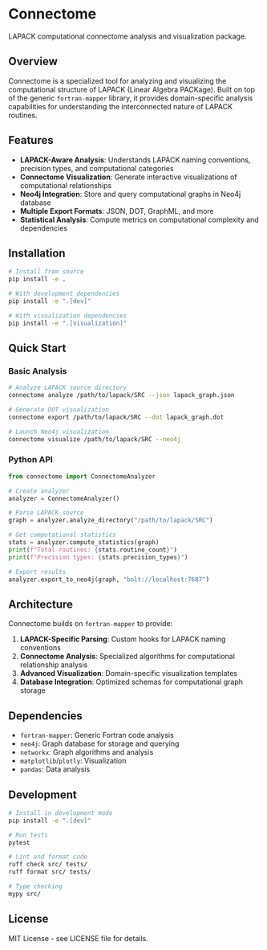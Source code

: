 # Connectome

LAPACK computational connectome analysis and visualization package.

## Overview

Connectome is a specialized tool for analyzing and visualizing the computational structure of LAPACK (Linear Algebra PACKage). Built on top of the generic `fortran-mapper` library, it provides domain-specific analysis capabilities for understanding the interconnected nature of LAPACK routines.

## Features

- **LAPACK-Aware Analysis**: Understands LAPACK naming conventions, precision types, and computational categories
- **Connectome Visualization**: Generate interactive visualizations of computational relationships
- **Neo4j Integration**: Store and query computational graphs in Neo4j database
- **Multiple Export Formats**: JSON, DOT, GraphML, and more
- **Statistical Analysis**: Compute metrics on computational complexity and dependencies

## Installation

```bash
# Install from source
pip install -e .

# With development dependencies
pip install -e ".[dev]"

# With visualization dependencies
pip install -e ".[visualization]"
```

## Quick Start

### Basic Analysis

```bash
# Analyze LAPACK source directory
connectome analyze /path/to/lapack/SRC --json lapack_graph.json

# Generate DOT visualization
connectome export /path/to/lapack/SRC --dot lapack_graph.dot

# Launch Neo4j visualization
connectome visualize /path/to/lapack/SRC --neo4j
```

### Python API

```python
from connectome import ConnectomeAnalyzer

# Create analyzer
analyzer = ConnectomeAnalyzer()

# Parse LAPACK source
graph = analyzer.analyze_directory("/path/to/lapack/SRC")

# Get computational statistics
stats = analyzer.compute_statistics(graph)
print(f"Total routines: {stats.routine_count}")
print(f"Precision types: {stats.precision_types}")

# Export results
analyzer.export_to_neo4j(graph, "bolt://localhost:7687")
```

## Architecture

Connectome builds on `fortran-mapper` to provide:

1. **LAPACK-Specific Parsing**: Custom hooks for LAPACK naming conventions
2. **Connectome Analysis**: Specialized algorithms for computational relationship analysis
3. **Advanced Visualization**: Domain-specific visualization templates
4. **Database Integration**: Optimized schemas for computational graph storage

## Dependencies

- `fortran-mapper`: Generic Fortran code analysis
- `neo4j`: Graph database for storage and querying
- `networkx`: Graph algorithms and analysis
- `matplotlib`/`plotly`: Visualization
- `pandas`: Data analysis

## Development

```bash
# Install in development mode
pip install -e ".[dev]"

# Run tests
pytest

# Lint and format code  
ruff check src/ tests/
ruff format src/ tests/

# Type checking
mypy src/
```

## License

MIT License - see LICENSE file for details.
